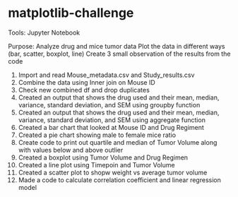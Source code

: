 # matplotlib-challenge

Tools: Jupyter Notebook

Purpose: 
Analyze drug and mice tumor data
Plot the data in different ways (bar, scatter, boxplot, line)
Create 3 small observation of the results from the code


1. Import and read Mouse_metadata.csv and Study_results.csv
2. Combine the data using Inner join on Mouse ID
3. Check new combined df and drop duplicates
4. Created an output that shows the drug used and their mean, median, variance, standard deviation, and SEM using groupby function
5. Created an output that shows the drug used and their mean, median, variance, standard deviation, and SEM using aggregate function
6. Created a bar chart that looked at Mouse ID and Drug Regiment
7. Created a pie chart showing male to female mice ratio
8. Create code to print out quartile and median of Tumor Volume along with values below and above outlier
9. Created a boxplot using Tumor Volume and Drug Regimen 
10. Created a line plot using Timepoin and Tumor Volume 
11. Created a scatter plot to shopw weight vs average tumor volume
12. Made a code to calculate correlation coefficient and linear regression model

